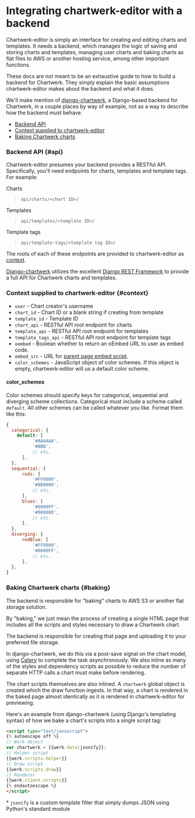 # Integrating chartwerk-editor with a backend

Chartwerk-editor is simply an interface for creating and editing charts and templates. It needs a backend, which manages the logic of saving and storing charts and templates, managing user charts and baking charts as flat files to AWS or another hosting service, among other important functions.

These docs are not meant to be an exhaustive guide to how to build a backend for Chartwerk. They simply explain the basic assumptions chartwerk-editor makes about the backend and what it does.

We'll make mention of [django-chartwerk](https://github.com/DallasMorningNews/django-chartwerk/), a Django-based backend for Chartwerk, in a couple places by way of example, not as a way to describe how the backend _must_ behave.

- [Backend API](#api)
- [Context supplied to chartwerk-editor](#context)
- [Baking Chartwerk charts](#baking)

### Backend API {#api}

Chartwerk-editor presumes your backend provides a RESTful API. Specifically, you'll need endpoints for charts, templates and template tags. For example:

Charts
> `api/charts/<chart ID>/`

Templates
> `api/templates/<template ID>/`

Template tags
> `api/template-tags/<template tag ID>/`

The roots of each of these endpoints are provided to chartwerk-editor as [context](#context).

[Django-chartwerk](https://github.com/DallasMorningNews/django-chartwerk/) utilizes the excellent [Django REST Framework](http://www.django-rest-framework.org/) to provide a full API for Chartwerk charts and templates.

### Context supplied to chartwerk-editor {#context}

- `user` - Chart creator's username
- `chart_id` - Chart ID or a blank string if creating from template
- `template_id` - Template ID
- `chart_api` - RESTful API root endpoint for charts
- `template_api` - RESTful API root endpoint for templates
- `template_tags_api` - RESTful API root endpoint for template tags
- `oembed` - Boolean whether to return an oEmbed URL to user as embed code.
- `embed_src` - URL for [parent page embed script](embedding.md#parent-embed).
- `color_schemes` - JavaScript object of color schemes. If this object is empty, chartwerk-editor will us a default color scheme.

#### color_schemes

Color schemes should specify keys for categorical, sequential and diverging scheme collections. Categorical must include a scheme called `default`. All other schemes can be called whatever you like. Format them like this:

```javascript
{
  categorical: {
    default: [
          '#AAAAAA',
          '#BBB',
          // etc.
      ],
  },
  sequential: {
      reds: [
          '#FF0000',
          '#8B0000',
          // etc.
      ],
      blues: [
          '#0000FF',
          '#000080',
          // etc.
      ],
  },
  diverging: {
      redBlue: [
          '#FF0000',
          '#0000FF',
          // etc.
      ],
  },
}
```




### Baking Chartwerk charts {#baking}

The backend is responsible for "baking" charts to AWS S3 or another flat storage solution.

By "baking," we just mean the process of creating a single HTML page that includes all the scripts and styles necessary to draw a Chartwerk chart.

The backend is responsible for creating that page and uploading it to your preferred file storage.

In django-chartwerk, we do this via a post-save signal on the chart model, using [Celery](http://www.celeryproject.org/) to complete the task asynchronously. We also inline as many of the styles and dependency scripts as possible to reduce the number of separate HTTP calls a chart must make before rendering.

The chart scripts themselves are also inlined. A `chartwerk` global object is created which the draw function ingests. In that way, a chart is rendered in the baked page almost identically as it is rendered in chartwerk-editor for previewing.

Here's an example from django-chartwerk (using Django's templating syntax) of how we bake a chart's scripts into a single script tag:

```html
<script type="text/javascript">
{% autoescape off %}
// Werk object
var chartwerk = {{werk.data|jsonify}};
// Helper script
{{werk.scripts.helper}}
// Draw script
{{werk.scripts.draw}}
// Renderer
{{werk.client.scripts}}
{% endautoescape %}
</script>
```

\* `jsonify` is a custom template filter that simply dumps JSON using Python's standard module
